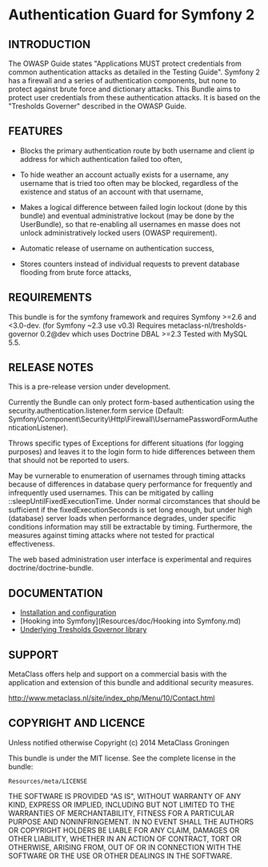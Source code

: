 Authentication Guard for Symfony 2
==================================
 
INTRODUCTION
------------
The OWASP Guide states "Applications MUST protect credentials from common authentication attacks as detailed 
in the Testing Guide". Symfony 2 has a firewall and a series of authentication components, but none to 
protect against brute force and dictionary attacks. This Bundle aims to protect user credentials from 
these authentication attacks. It is based on the "Tresholds Governer" described in the OWASP Guide.

FEATURES
--------

- Blocks the primary authentication route by both username and client ip address for which authentication failed  too often,
 
- To hide weather an account actually exists for a username, any username that is tried too often may be blocked, 
  regardless of the existence and status of an account with that username,

- Makes a logical difference between failed login lockout (done by this bundle) and eventual administrative lockout 
  (may be done by the UserBundle), so that re-enabling all usernames en masse does not unlock administratively locked users
  (OWASP requirement).

- Automatic release of username on authentication success,

- Stores counters instead of individual requests to prevent database flooding from brute force attacks,

REQUIREMENTS
------------
This bundle is for the symfony framework and requires Symfony >=2.6 and <3.0-dev.
(for Symfony ~2.3 use v0.3)
Requires metaclass-nl/tresholds-governor 0.2@dev which uses Doctrine DBAL >=2.3
Tested with MySQL 5.5.

RELEASE NOTES
-------------

This is a pre-release version under development. 

Currently the Bundle can only protect form-based authentication using the security.authentication.listener.form service 
(Default: Symfony\Component\Security\Http\Firewall\UsernamePasswordFormAuthenticationListener).

Throws specific types of Exceptions for different situations (for logging purposes) and leaves it to the
login form to hide differences between them that should not be reported to users.

May be vurnerable to enumeration of usernames through timing attacks because of
differences in database query performance for frequently and infrequently used usernames.
This can be mitigated by calling ::sleepUntilFixedExecutionTime. Under normal circomstances
that should be sufficient if the fixedExecutionSeconds is set long enough, but under
high (database) server loads when performance degrades, under specific conditions
information may still be extractable by timing. Furthermore, the measures against
timing attacks where not tested for practical effectiveness.

The web based administration user interface is experimental and requires doctrine/doctrine-bundle.

DOCUMENTATION
-------------
- [Installation and configuration](Resources/doc/Installation.md)
- [Hooking into Symfony](Resources/doc/Hooking into Symfony.md)
- [Underlying Tresholds Governor library](https://github.com/metaclass-nl/tresholds-governor)
	
SUPPORT
-------

MetaClass offers help and support on a commercial basis with 
the application and extension of this bundle and additional 
security measures.

http://www.metaclass.nl/site/index_php/Menu/10/Contact.html


COPYRIGHT AND LICENCE
---------------------

Unless notified otherwise Copyright (c) 2014 MetaClass Groningen 

This bundle is under the MIT license. See the complete license in the bundle:

	Resources/meta/LICENSE

THE SOFTWARE IS PROVIDED "AS IS", WITHOUT WARRANTY OF ANY KIND, EXPRESS OR
IMPLIED, INCLUDING BUT NOT LIMITED TO THE WARRANTIES OF MERCHANTABILITY,
FITNESS FOR A PARTICULAR PURPOSE AND NONINFRINGEMENT. IN NO EVENT SHALL THE
AUTHORS OR COPYRIGHT HOLDERS BE LIABLE FOR ANY CLAIM, DAMAGES OR OTHER
LIABILITY, WHETHER IN AN ACTION OF CONTRACT, TORT OR OTHERWISE, ARISING FROM,
OUT OF OR IN CONNECTION WITH THE SOFTWARE OR THE USE OR OTHER DEALINGS IN
THE SOFTWARE.